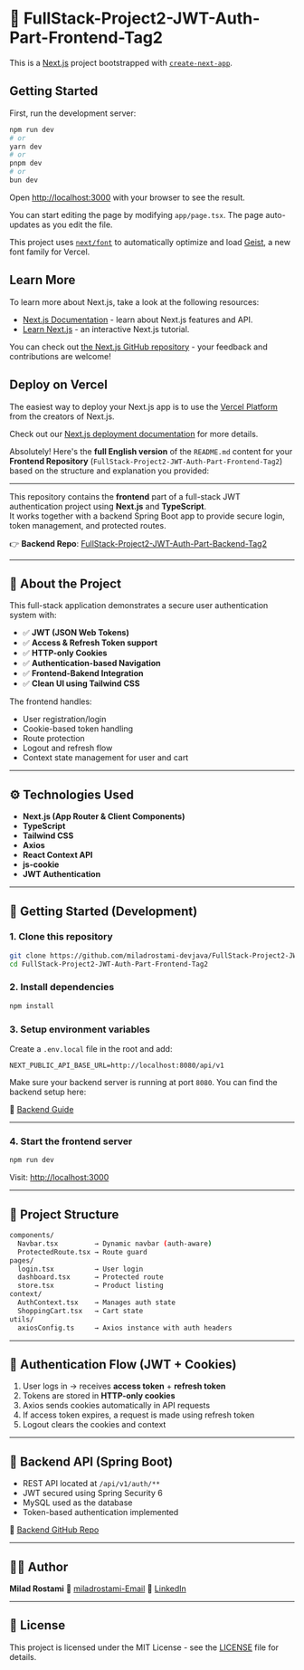 # 🧩 FullStack-Project2-JWT-Auth-Part-Frontend-Tag2




This is a [Next.js](https://nextjs.org) project bootstrapped with [`create-next-app`](https://nextjs.org/docs/app/api-reference/cli/create-next-app).

## Getting Started

First, run the development server:

```bash
npm run dev
# or
yarn dev
# or
pnpm dev
# or
bun dev
```

Open [http://localhost:3000](http://localhost:3000) with your browser to see the result.

You can start editing the page by modifying `app/page.tsx`. The page auto-updates as you edit the file.

This project uses [`next/font`](https://nextjs.org/docs/app/building-your-application/optimizing/fonts) to automatically optimize and load [Geist](https://vercel.com/font), a new font family for Vercel.

## Learn More

To learn more about Next.js, take a look at the following resources:

- [Next.js Documentation](https://nextjs.org/docs) - learn about Next.js features and API.
- [Learn Next.js](https://nextjs.org/learn) - an interactive Next.js tutorial.

You can check out [the Next.js GitHub repository](https://github.com/vercel/next.js) - your feedback and contributions are welcome!

## Deploy on Vercel

The easiest way to deploy your Next.js app is to use the [Vercel Platform](https://vercel.com/new?utm_medium=default-template&filter=next.js&utm_source=create-next-app&utm_campaign=create-next-app-readme) from the creators of Next.js.

Check out our [Next.js deployment documentation](https://nextjs.org/docs/app/building-your-application/deploying) for more details.



Absolutely! Here's the **full English version** of the `README.md` content for your **Frontend Repository** (`FullStack-Project2-JWT-Auth-Part-Frontend-Tag2`) based on the structure and explanation you provided:

---



This repository contains the **frontend** part of a full-stack JWT authentication project using **Next.js** and **TypeScript**.  
It works together with a backend Spring Boot app to provide secure login, token management, and protected routes.

👉 **Backend Repo**: [FullStack-Project2-JWT-Auth-Part-Backend-Tag2](https://github.com/miladrostami-devjava/FullStack-Project2-JWT-Auth-Part-Backend-Tag2)

---

## 📌 About the Project

This full-stack application demonstrates a secure user authentication system with:

- ✅ **JWT (JSON Web Tokens)**
- ✅ **Access & Refresh Token support**
- ✅ **HTTP-only Cookies**
- ✅ **Authentication-based Navigation**
- ✅ **Frontend-Bakend Integration**
- ✅ **Clean UI using Tailwind CSS**

The frontend handles:

- User registration/login
- Cookie-based token handling
- Route protection
- Logout and refresh flow
- Context state management for user and cart

---

## ⚙️ Technologies Used

- **Next.js (App Router & Client Components)**
- **TypeScript**
- **Tailwind CSS**
- **Axios**
- **React Context API**
- **js-cookie**
- **JWT Authentication**

---

## 🧪 Getting Started (Development)

### 1. Clone this repository

```bash
git clone https://github.com/miladrostami-devjava/FullStack-Project2-JWT-Auth-Part-Frontend-Tag2.git
cd FullStack-Project2-JWT-Auth-Part-Frontend-Tag2
````

### 2. Install dependencies

```bash
npm install
```

### 3. Setup environment variables

Create a `.env.local` file in the root and add:

```env
NEXT_PUBLIC_API_BASE_URL=http://localhost:8080/api/v1
```

Make sure your backend server is running at port `8080`.
You can find the backend setup here:

🔗 [Backend Guide](https://github.com/miladrostami-devjava/FullStack-Project2-JWT-Auth-Part-Backend-Tag2#readme)

---

### 4. Start the frontend server

```bash
npm run dev
```

Visit: [http://localhost:3000](http://localhost:3000)

---

## 🧭 Project Structure

```bash
components/
  Navbar.tsx         → Dynamic navbar (auth-aware)
  ProtectedRoute.tsx → Route guard
pages/
  login.tsx          → User login
  dashboard.tsx      → Protected route
  store.tsx          → Product listing
context/
  AuthContext.tsx    → Manages auth state
  ShoppingCart.tsx   → Cart state
utils/
  axiosConfig.ts     → Axios instance with auth headers
```

---

## 🔐 Authentication Flow (JWT + Cookies)

1. User logs in → receives **access token** + **refresh token**
2. Tokens are stored in **HTTP-only cookies**
3. Axios sends cookies automatically in API requests
4. If access token expires, a request is made using refresh token
5. Logout clears the cookies and context

---

## 🔗 Backend API (Spring Boot)

* REST API located at `/api/v1/auth/**`
* JWT secured using Spring Security 6
* MySQL used as the database
* Token-based authentication implemented

📎 [Backend GitHub Repo](https://github.com/miladrostami-devjava/FullStack-Project2-JWT-Auth-Part-Backend-Tag2)

---

## 👨‍💻 Author

**Milad Rostami**
📧 [miladrostami-Email](miladrostami24@gmail.com)
🔗 [LinkedIn](https://www.linkedin.com/in/milad-rostami-07798484/)

---

## 📄 License

This project is licensed under the MIT License - see the [LICENSE](LICENSE) file for details.

